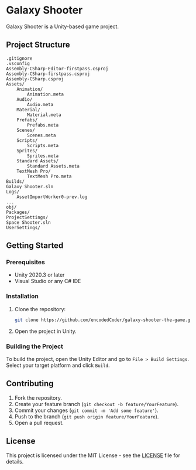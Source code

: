 # Galaxy Shooter

Galaxy Shooter is a Unity-based game project.

## Project Structure

```
.gitignore
.vsconfig
Assembly-CSharp-Editor-firstpass.csproj
Assembly-CSharp-firstpass.csproj
Assembly-CSharp.csproj
Assets/
    Animation/
        Animation.meta
    Audio/
        Audio.meta
    Material/
        Material.meta
    Prefabs/
        Prefabs.meta
    Scenes/
        Scenes.meta
    Scripts/
        Scripts.meta
    Sprites/
        Sprites.meta
    Standard Assets/
        Standard Assets.meta
    TextMesh Pro/
        TextMesh Pro.meta
Builds/
Galaxy Shooter.sln
Logs/
    AssetImportWorker0-prev.log
...
obj/
Packages/
ProjectSettings/
Space Shooter.sln
UserSettings/
```

## Getting Started

### Prerequisites

- Unity 2020.3 or later
- Visual Studio or any C# IDE

### Installation

1. Clone the repository:
   ```sh
   git clone https://github.com/encodedCoder/galaxy-shooter-the-game.git
   ```
2. Open the project in Unity.

### Building the Project

To build the project, open the Unity Editor and go to `File > Build Settings`. Select your target platform and click `Build`.

## Contributing

1. Fork the repository.
2. Create your feature branch (`git checkout -b feature/YourFeature`).
3. Commit your changes (`git commit -m 'Add some feature'`).
4. Push to the branch (`git push origin feature/YourFeature`).
5. Open a pull request.

## License

This project is licensed under the MIT License - see the [LICENSE](LICENSE) file for details.
